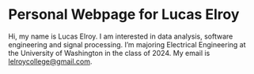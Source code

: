 # Personal Webpage for Lucas Elroy
Hi, my name is Lucas Elroy. I am interested in data analysis, software engineering and signal processing. I’m majoring Electrical Engineering at the University of Washington in the class of 2024. My email is lelroycollege@gmail.com.

